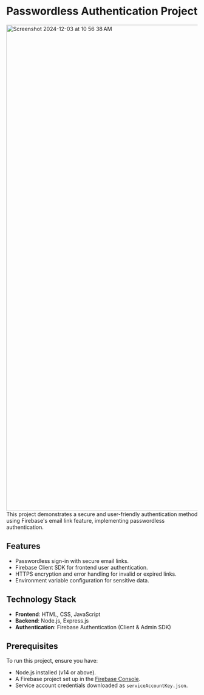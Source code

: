# Passwordless Authentication Project

<img width="1278" alt="Screenshot 2024-12-03 at 10 56 38 AM" src="https://github.com/user-attachments/assets/27652eae-cc7f-40ad-a1b1-44098ebb9f43">
This project demonstrates a secure and user-friendly authentication method using Firebase's email link feature, implementing passwordless authentication.

## Features
- Passwordless sign-in with secure email links.
- Firebase Client SDK for frontend user authentication.
- HTTPS encryption and error handling for invalid or expired links.
- Environment variable configuration for sensitive data.

## Technology Stack
- **Frontend**: HTML, CSS, JavaScript
- **Backend**: Node.js, Express.js
- **Authentication**: Firebase Authentication (Client & Admin SDK)

## Prerequisites
To run this project, ensure you have:
- Node.js installed (v14 or above).
- A Firebase project set up in the [Firebase Console](https://console.firebase.google.com).
- Service account credentials downloaded as `serviceAccountKey.json`.

